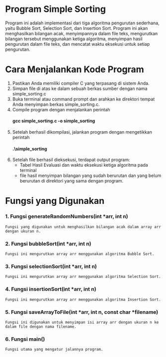 # Program Simple Sorting
Program ini adalah implementasi dari tiga algoritma pengurutan sederhana, yaitu Bubble Sort, Selection Sort, dan Insertion Sort. Program ini akan menghasilkan bilangan acak, menyimpannya dalam file teks, mengurutkan bilangan tersebut menggunakan ketiga algoritma, menyimpan hasil pengurutan dalam file teks, dan mencatat waktu eksekusi untuk setiap pengurutan.

# Cara Menjalankan Kode Program
1. Pastikan Anda memiliki compiler C yang terpasang di sistem Anda. 
2. Simpan file di atas ke dalam sebuah berkas sumber dengan nama simple_sorting.c
3. Buka terminal atau command prompt dan arahkan ke direktori tempat Anda menyimpan berkas simple_sorting.c.
4. Compile program dengan menjalankan perintah
    #### gcc simple_sorting.c -o simple_sorting
5. Setelah berhasil dikompilasi, jalankan program dengan mengetikkan perintah
    #### .\simple_sorting
6. Setelah file berhasil dieksekusi, terdapat output program:
    - Tabel Hasil Evaluasi dan waktu eksekusi ketiga algoritma pada terminal 
    - file hasil menyimpan bilangan yang sudah berurutan dan yang belum berurutan di direktori yang sama dengan program.

# Fungsi yang Digunakan
### 1. Fungsi generateRandomNumbers(int *arr, int n)
    Fungsi yang digunakan untuk menghasilkan bilangan acak dalam array arr dengan ukuran n.
### 2. Fungsi bubbleSort(int *arr, int n) 
    Fungsi ini mengurutkan array arr menggunakan algoritma Bubble Sort.
### 3. Fungsi selectionSort(int *arr, int n)
    Fungsi ini mengurutkan array arr menggunakan algoritma Selection Sort.
### 4. Fungsi insertionSort(int *arr, int n)
    Fungsi ini mengurutkan array arr menggunakan algoritma Insertion Sort.
### 5. Fungsi saveArrayToFile(int *arr, int n, const char *filename)
    Fungsi ini digunakan untuk menyimpan isi array arr dengan ukuran n ke dalam file dengan nama filename.
### 6. Fungsi main()
    Fungsi utama yang mengatur jalannya program.
